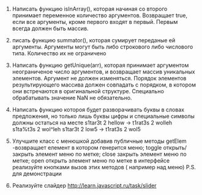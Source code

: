 1. Написать функцию isInArray(), которая начиная со второго принимает переменное количество аргументов.
  Возвращает true, если все аргументы, кроме первого входят в первый.
  Первым всегда должен быть массив.

1. писать функцию summator(), которая сумирует переданые ей аргументы.
 Аргументы могут быть либо строкового либо числового типа. Количество их не ограничено

1. Написать функцию getUnique(arr), которая принимает аргументом неограниченое число аргументов,
и возвращает массив уникальных элементов. Аргумент не должен изменяться.
Порядок элементов результирующего массива должен совпадать с порядком,
в котором они встречаются в оригинальной структуре.
Специально обрабатывать значение NaN не обязательно.

1. Написать функцию котороя будет разворачивать буквы в словах предложения, но только лишь буквы
цифры и специальные символы должны остаться на месте
s1tar3t 2 hellow  ->  t1rat3s 2 wolleh
s1ta$%r3t 2 hel^low  ->  t1ra$%t3s 2 wol^leh
s1tar3t 2   low5  ->  t1rat3s 2   wol5

1. Улучшите класс с менюшкой добавив публичные методы
getElem -возвращает елемент в котором генерится меню;
toggle открыть/закрыть элемент меню по метке;
close закрыть элемент меню по метке;
open открыть элемент меню по метке
в интерфейсе реализуйте кнопками вызов этих методов ( например над меню)
P.S. для демонстрации

1.  Реализуйте слайдер
 http://learn.javascript.ru/task/slider


